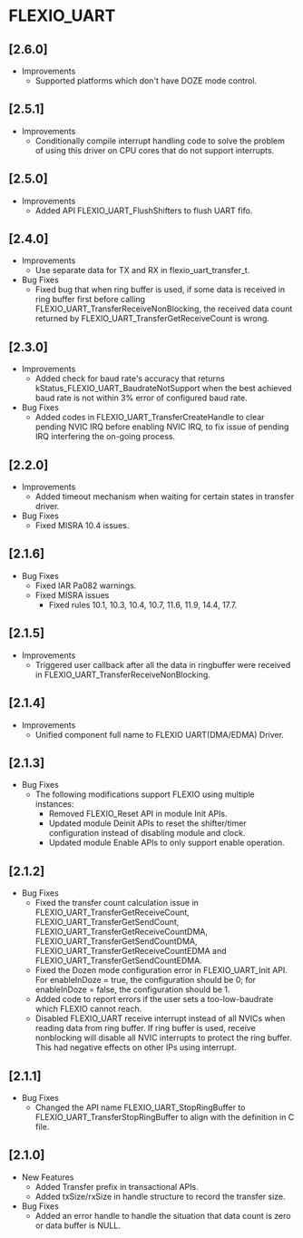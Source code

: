 # FLEXIO_UART

## [2.6.0]

- Improvements
  - Supported platforms which don't have DOZE mode control.

## [2.5.1]

- Improvements
  - Conditionally compile interrupt handling code to solve the problem of using this driver on CPU cores that do not support interrupts.

## [2.5.0]

- Improvements
  - Added API FLEXIO_UART_FlushShifters to flush UART fifo.

## [2.4.0]

- Improvements
  - Use separate data for TX and RX in flexio_uart_transfer_t.
- Bug Fixes
  - Fixed bug that when ring buffer is used, if some data is received in ring buffer first before calling
    FLEXIO_UART_TransferReceiveNonBlocking, the received data count returned by FLEXIO_UART_TransferGetReceiveCount
    is wrong.

## [2.3.0]

- Improvements
  - Added check for baud rate's accuracy that returns kStatus_FLEXIO_UART_BaudrateNotSupport when the best
    achieved baud rate is not within 3% error of configured baud rate.
- Bug Fixes
  - Added codes in FLEXIO_UART_TransferCreateHandle to clear pending NVIC IRQ before enabling NVIC IRQ, to fix issue
    of pending IRQ interfering the on-going process.

## [2.2.0]

- Improvements
  - Added timeout mechanism when waiting for certain states in transfer driver.
- Bug Fixes
  - Fixed MISRA 10.4 issues.

## [2.1.6]

- Bug Fixes
  - Fixed IAR Pa082 warnings.
  - Fixed MISRA issues
    - Fixed rules 10.1, 10.3, 10.4, 10.7, 11.6, 11.9, 14.4, 17.7.

## [2.1.5]

- Improvements
  - Triggered user callback after all the data in ringbuffer were received in FLEXIO_UART_TransferReceiveNonBlocking.

## [2.1.4]

- Improvements
  - Unified component full name to FLEXIO UART(DMA/EDMA) Driver.

## [2.1.3]

- Bug Fixes
  - The following modifications support FLEXIO using multiple instances:
    - Removed FLEXIO_Reset API in module Init APIs.
    - Updated module Deinit APIs to reset the shifter/timer configuration instead of disabling module and clock.
    - Updated module Enable APIs to only support enable operation.

## [2.1.2]

- Bug Fixes
  - Fixed the transfer count calculation issue in FLEXIO_UART_TransferGetReceiveCount,
    FLEXIO_UART_TransferGetSendCount, FLEXIO_UART_TransferGetReceiveCountDMA, FLEXIO_UART_TransferGetSendCountDMA,
    FLEXIO_UART_TransferGetReceiveCountEDMA and FLEXIO_UART_TransferGetSendCountEDMA.
  - Fixed the Dozen mode configuration error in FLEXIO_UART_Init API. For enableInDoze = true, the configuration
    should be 0; for enableInDoze = false, the configuration should be 1.
  - Added code to report errors if the user sets a too-low-baudrate which FLEXIO cannot reach.
  - Disabled FLEXIO_UART receive interrupt instead of all NVICs when reading data from ring buffer.
    If ring buffer is used, receive nonblocking will disable all NVIC interrupts to protect
    the ring buffer. This had negative effects on other IPs using interrupt.

## [2.1.1]

- Bug Fixes
  - Changed the API name FLEXIO_UART_StopRingBuffer to FLEXIO_UART_TransferStopRingBuffer to align
    with the definition in C file.

## [2.1.0]

- New Features
  - Added Transfer prefix in transactional APIs.
  - Added txSize/rxSize in handle structure to record the transfer size.
- Bug Fixes
  - Added an error handle to handle the situation that data count is zero or data buffer is NULL.
